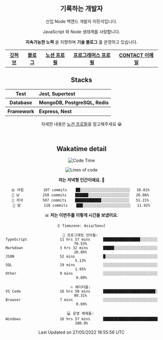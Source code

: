 <h2 font-size="20px" align="center"> 기록하는 개발자 </h2>

<div align="center">
  
  <p>신입 Node 백앤드 개발자 이민석입니다.</p>
  <p>JavaScript 와 Node 생태계를 사랑합니다.</p>
  <p><strong>지속가능한 노력</strong> 을 지향하며 <strong>기술 블로그</strong> 를 운영하고 있습니다.</p>
  
  <p></p>
  <table>
    <tr>
      <th>
          <a href="https://github.com/unchaptered"> 깃허브 </a>
      </th>
      <th>
          <a href="https://velog.io/@unchapterd"> 블로그 </a>
      </th>
      <th>
          <a href="https://www.notion.so/9cf275a5af0441529ba7ba43f0d51f40"> 노션 프로필 </a>
      </th>
      <th>
          <a href="https://programmers.co.kr/pr/workstation19961002_3722"> 프로그래머스 프로필 </a>
      </th>
      <th>
          <a href="workstation19961002@gamil.com"> CONTACT 이메일 </a>
      </th>
    </tr>
  </table>
 

<h2 font-size="20px" align="center"> Stacks </h2>

<div align="center">
  <table font-weight="100">
    <tr>
      <th>Test</th>
      <th align="left">Jest, Supertest</th>
    </tr>
    <tr>
      <th>Database</th>
      <th align="left">MongoDB, PostgreSQL, Redis</th>
    </tr>
    <tr>
      <th>Framework</th>
      <th align="left">Express, Nest</th>
    </tr>
  </table>
  
  <footer> 자세한 내용은 <a href="https://band-queen-769.notion.site/9cf275a5af0441529ba7ba43f0d51f40">노션 프로필</a>을 참고해주세요 😀 </footer>
  
</div>
  
&nbsp;

<h2 font-size="20px" align="center"> Wakatime detail </h2>

<div align="center">

<!--START_SECTION:waka-->
![Code Time](http://img.shields.io/badge/Code%20Time-0%20secs-blue)

![Lines of code](https://img.shields.io/badge/%EC%A0%80%EB%8A%94%20%EC%97%AC%ED%83%9C%EA%B9%8C%EC%A7%80%20-846%20Thousand%20%EC%A4%84%EC%9D%98%20%EC%BD%94%EB%93%9C%EB%A5%BC%20%EC%9E%91%EC%84%B1%ED%96%88%EC%96%B4%EC%9A%94.-blue)

**저는 저녁형 인간이에요. 🦉** 

```text
🌞 아침         107 commits    ██░░░░░░░░░░░░░░░░░░░░░░░   10.81% 
🌆 낮　         258 commits    ██████░░░░░░░░░░░░░░░░░░░   26.06% 
🌃 저녁         507 commits    ████████████░░░░░░░░░░░░░   51.21% 
🌙 밤　         118 commits    ███░░░░░░░░░░░░░░░░░░░░░░   11.92%

```


📊 **저는 이번주를 이렇게 시간을 보냈어요.** 

```text
⌚︎ Timezone: Asia/Seoul

💬 프로그래밍 언어들: 
TypeScript               11 hrs 57 mins      █████████████████░░░░░░░░   70.53% 
Markdown                 3 hrs 32 mins       █████░░░░░░░░░░░░░░░░░░░░   20.89% 
JSON                     52 mins             █░░░░░░░░░░░░░░░░░░░░░░░░   5.13% 
SQL                      19 mins             ░░░░░░░░░░░░░░░░░░░░░░░░░   1.95% 
Other                    9 mins              ░░░░░░░░░░░░░░░░░░░░░░░░░   0.89%

🔥 에디터들: 
VS Code                  16 hrs 50 mins      ████████████████████████░   99.31% 
Browser                  7 mins              ░░░░░░░░░░░░░░░░░░░░░░░░░   0.69%

💻 운영 체제들: 
Windows                  16 hrs 57 mins      █████████████████████████   100.0%

```


 Last Updated on 27/05/2022 18:55:56 UTC
<!--END_SECTION:waka-->
  
</div>

